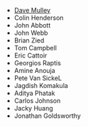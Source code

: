 * [Dave Mulley](https://w3.ibm.com/bluepages/profile.html?uid=2D2058897) 
* Colin Henderson 
* John Abbott 
* John Webb 
* Brian Zied 
* Tom Campbell
* Eric Cattoir
* Georgios Raptis 
* Amine Anouja 
* Pete Van SickeL
* Jagdish Komakula 
* Aditya Phatak 
* Carlos Johnson
* Jacky Huang 
* Jonathan Goldsworthy

